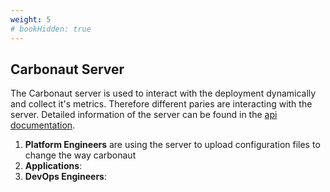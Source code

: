 ```yaml
---
weight: 5
# bookHidden: true
---
```


## **Carbonaut Server**

The Carbonaut server is used to interact with the deployment dynamically and collect it's metrics. Therefore different paries are interacting with the server. Detailed information of the server can be found in the [api documentation](/docs/reference/server-api/).

1. **Platform Engineers** are using the server to upload configuration files to change the way carbonaut 
2. **Applications**:
3. **DevOps Engineers**:
